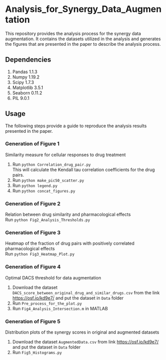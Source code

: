 # Analysis_for_Synergy_Data_Augmentation
This repository provides the analysis process for the synergy data augmentation. It contains the datasets utilized in the analysis and generates the figures that are presented in the paper to describe the analysis process.
## Dependencies
1. Pandas 1.1.3
2. Numpy 1.19.2
3. Scipy 1.7.3
4. Matplotlib 3.5.1
5. Seaborn 0.11.2
6. PIL 9.0.1
## Usage
The following steps provide a guide to reproduce the analysis results presented in the paper.
### Generation of Figure 1 
Similarity measure for cellular responses to drug treatment<br />
1. Run ```python Correlation_drug_pair.py```<br />
This will calculate the Kendall tau correlation coefficients for the drug pairs.
2. Run ```python make_pic50_scatter.py```<br />
3. Run ```python legend.py```<br />
4. Run ```python concat_figures.py```<br />
### Generation of Figure 2 
Relation between drug similarity and pharmacological effects<br />
Run ```python Fig2_Analysis_Thresholds.py```<br />
### Generation of Figure 3 
Heatmap of the fraction of drug pairs with positively correlated pharmacological effects<br />
Run ```python Fig3_Heatmap_Plot.py```<br />
### Generation of Figure 4
Optimal DACS threshold for data augmentation<br />
1. Download the dataset ```DACS_score_between_original_drug_and_similar_drugs.csv``` from the link https://osf.io/kd9e7/ and put the dataset in ```Data``` folder<br />
2. Run ```Pre_process_for_the_plot.py```<br />
3. Run ```Fig4_Analysis_Intersection.m``` in MATLAB
### Generation of Figure 5
Distribution plots of the synergy scores in original and augmented datasets<br />
1. Download the dataset ```AugmentedData.csv``` from link https://osf.io/kd9e7/ and put the dataset in ```Data``` folder<br />
2. Run ```Fig5_Histograms.py```
